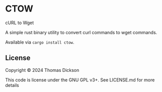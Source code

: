 # CTOW

cURL to Wget

A simple rust binary utility to convert curl commands to wget commands.

Available via `cargo install ctow`.

## License

Copyright © 2024 Thomas Dickson

This code is license under the GNU GPL v3+. See LICENSE.md for more details

